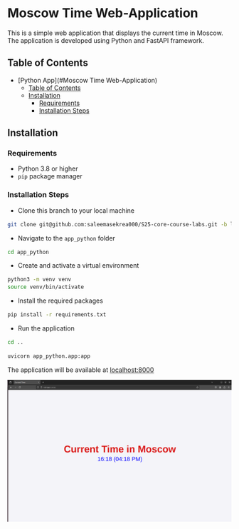 # Moscow Time Web-Application

This is a simple web application that displays the current time in Moscow. The application is developed using Python and FastAPI framework.

## Table of Contents

- [Python App](#Moscow Time Web-Application)
  - [Table of Contents](#table-of-contents)
  - [Installation](#installation)
    - [Requirements](#requirements)
    - [Installation Steps](#installation-steps)

## Installation

### Requirements

- Python 3.8 or higher
- `pip` package manager

### Installation Steps

- Clone this branch to your local machine

```bash
git clone git@github.com:saleemasekrea000/S25-core-course-labs.git -b lab1
```

- Navigate to the `app_python` folder

```bash
cd app_python
```

- Create and activate a virtual environment

```bash
python3 -m venv venv
source venv/bin/activate
```

- Install the required packages

```bash
pip install -r requirements.txt
```

- Run the application

```bash
cd ..
```

```bash
uvicorn app_python.app:app
```

The application will be available at [localhost:8000](http://localhost:8000/)

![First Opening](img/2.png)
